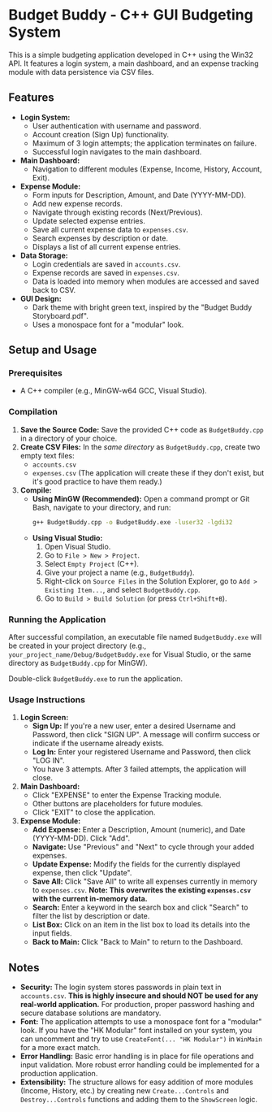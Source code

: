 # Budget Buddy - C++ GUI Budgeting System

This is a simple budgeting application developed in C++ using the Win32 API. It features a login system, a main dashboard, and an expense tracking module with data persistence via CSV files.

## Features

* **Login System:**
    * User authentication with username and password.
    * Account creation (Sign Up) functionality.
    * Maximum of 3 login attempts; the application terminates on failure.
    * Successful login navigates to the main dashboard.
* **Main Dashboard:**
    * Navigation to different modules (Expense, Income, History, Account, Exit).
* **Expense Module:**
    * Form inputs for Description, Amount, and Date (YYYY-MM-DD).
    * Add new expense records.
    * Navigate through existing records (Next/Previous).
    * Update selected expense entries.
    * Save all current expense data to `expenses.csv`.
    * Search expenses by description or date.
    * Displays a list of all current expense entries.
* **Data Storage:**
    * Login credentials are saved in `accounts.csv`.
    * Expense records are saved in `expenses.csv`.
    * Data is loaded into memory when modules are accessed and saved back to CSV.
* **GUI Design:**
    * Dark theme with bright green text, inspired by the "Budget Buddy Storyboard.pdf".
    * Uses a monospace font for a "modular" look.

## Setup and Usage

### Prerequisites

* A C++ compiler (e.g., MinGW-w64 GCC, Visual Studio).

### Compilation

1.  **Save the Source Code:** Save the provided C++ code as `BudgetBuddy.cpp` in a directory of your choice.
2.  **Create CSV Files:** In the *same directory* as `BudgetBuddy.cpp`, create two empty text files:
    * `accounts.csv`
    * `expenses.csv`
    (The application will create these if they don't exist, but it's good practice to have them ready.)
3.  **Compile:**
    * **Using MinGW (Recommended):**
        Open a command prompt or Git Bash, navigate to your directory, and run:
        ```bash
        g++ BudgetBuddy.cpp -o BudgetBuddy.exe -luser32 -lgdi32
        ```
    * **Using Visual Studio:**
        1.  Open Visual Studio.
        2.  Go to `File > New > Project`.
        3.  Select `Empty Project` (C++).
        4.  Give your project a name (e.g., `BudgetBuddy`).
        5.  Right-click on `Source Files` in the Solution Explorer, go to `Add > Existing Item...`, and select `BudgetBuddy.cpp`.
        6.  Go to `Build > Build Solution` (or press `Ctrl+Shift+B`).

### Running the Application

After successful compilation, an executable file named `BudgetBuddy.exe` will be created in your project directory (e.g., `your_project_name/Debug/BudgetBuddy.exe` for Visual Studio, or the same directory as `BudgetBuddy.cpp` for MinGW).

Double-click `BudgetBuddy.exe` to run the application.

### Usage Instructions

1.  **Login Screen:**
    * **Sign Up:** If you're a new user, enter a desired Username and Password, then click "SIGN UP". A message will confirm success or indicate if the username already exists.
    * **Log In:** Enter your registered Username and Password, then click "LOG IN".
    * You have 3 attempts. After 3 failed attempts, the application will close.
2.  **Main Dashboard:**
    * Click "EXPENSE" to enter the Expense Tracking module.
    * Other buttons are placeholders for future modules.
    * Click "EXIT" to close the application.
3.  **Expense Module:**
    * **Add Expense:** Enter a Description, Amount (numeric), and Date (YYYY-MM-DD). Click "Add".
    * **Navigate:** Use "Previous" and "Next" to cycle through your added expenses.
    * **Update Expense:** Modify the fields for the currently displayed expense, then click "Update".
    * **Save All:** Click "Save All" to write all expenses currently in memory to `expenses.csv`. **Note: This overwrites the existing `expenses.csv` with the current in-memory data.**
    * **Search:** Enter a keyword in the search box and click "Search" to filter the list by description or date.
    * **List Box:** Click on an item in the list box to load its details into the input fields.
    * **Back to Main:** Click "Back to Main" to return to the Dashboard.

## Notes

* **Security:** The login system stores passwords in plain text in `accounts.csv`. **This is highly insecure and should NOT be used for any real-world application.** For production, proper password hashing and secure database solutions are mandatory.
* **Font:** The application attempts to use a monospace font for a "modular" look. If you have the "HK Modular" font installed on your system, you can uncomment and try to use `CreateFont(... "HK Modular")` in `WinMain` for a more exact match.
* **Error Handling:** Basic error handling is in place for file operations and input validation. More robust error handling could be implemented for a production application.
* **Extensibility:** The structure allows for easy addition of more modules (Income, History, etc.) by creating new `Create...Controls` and `Destroy...Controls` functions and adding them to the `ShowScreen` logic.

